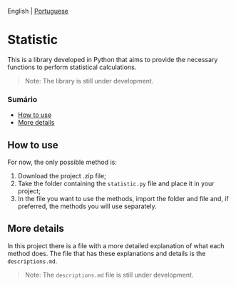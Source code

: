 English | [Portuguese](README_ptbr.md)

# Statistic

This is a library developed in Python that aims to provide the necessary functions to perform statistical calculations.

> Note: The library is still under development.

### Sumário

  - [How to use](#how-to-use)
  - [More details](#more-details)

## How to use

For now, the only possible method is:

1. Download the project .zip file;
2. Take the folder containing the `statistic.py` file and place it in your project;
3. In the file you want to use the methods, import the folder and file and, if preferred, the methods you will use separately.

## More details

In this project there is a file with a more detailed explanation of what each method does. The file that has these explanations and details is the `descriptions.md`.

> Note: The `descriptions.md` file is still under development.